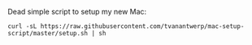 Dead simple script to setup my new Mac:

```shell
curl -sL https://raw.githubusercontent.com/tvanantwerp/mac-setup-script/master/setup.sh | sh
```
